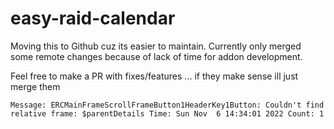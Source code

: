 # easy-raid-calendar

Moving this to Github cuz its easier to maintain.
Currently only merged some remote changes because of lack of time for addon development.

Feel free to make a PR with fixes/features ... if they make sense ill just merge them


`Message: ERCMainFrameScrollFrameButton1HeaderKey1Button: Couldn't find relative frame: $parentDetails
Time: Sun Nov  6 14:34:01 2022
Count: 1`
